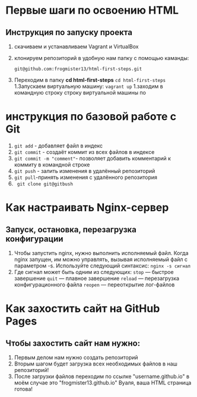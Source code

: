 #  Первые шаги по освоению HTML
## Инструкция по запуску проекта

1. скачиваем и устанавливаем Vagrant и VirtualBox
1. клонируем репозиторий в удобную нам папку с помощью каманды:

    `git@github.com:frogmister13/html-first-steps.git`
    
1. Переходим в папку **cd html-first-steps** `cd html-first-steps`
1.Запускаем виртуальную машину: `vagrant up`
1.заходим в командную строку строку виртуальной машины по 


# инструкция по базовой работе с Git


1. `git add` - добавляет файл в индекс
1. `git commit` - создаёт коммит из всех файлов в индексе
1. `git commit -m "comment"`- позволяет добавить комментарий к коммиту в командной строке
1. `git push` - залить изменения в удалённый репозиторий
1. `git pull`-принять изменения с удалённого репозитория
1. ` git clone git@gitbush`


# Как настраивать Nginx-сервер
## Запуск, остановка, перезагрузка конфигурации


1. Чтобы запустить nginx, нужно выполнить исполняемый файл. Когда nginx запущен, им можно управлять, вызывая исполняемый файл с параметром -s. Используйте следующий синтаксис: `nginx -s сигнал`
1. Где сигнал может быть одним из следующих: 
`stop` — быстрое завершение
`quit` — плавное завершение
`reload` — перезагрузка конфигурационного файла
`reopen` — переоткрытие лог-файлов


# Как захостить сайт на GitHub Pages
## Чтобы захостить сайт нам нужно:


1. Первым делом нам нужно создать репозиторий
1. Вторым шагом будет загрузка всех необходимых файлов в наш репозиторий!
1. После загрузки файлов переходим по ссылке "username.github.io" в моём случае это "frogmister13.github.io" Вуаля, ваша HTML страница готова!
